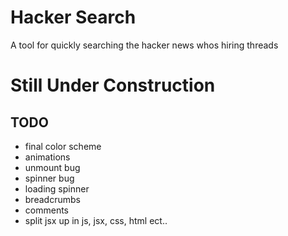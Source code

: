 # Hacker Search
A tool for quickly searching the hacker news whos hiring threads

# Still Under Construction

## TODO
- final color scheme
- animations
- unmount bug
- spinner bug
- loading spinner
- breadcrumbs
- comments
- split jsx up in js, jsx, css, html ect..

